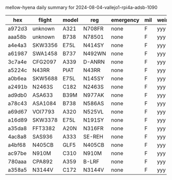 mellow-hyena daily summary for 2024-08-04-vallejo1-rpi4a-adsb-1090

|hex|flight|model|reg|emergency|mil|weirdo|
|--|--|--|--|--|--|--|
|a972d3|unknown|A321|N708FR|none|F|yyy|
|aaa58b|unknown|B738|N78501|none|F|yyy|
|a4e4a3|SKW3356|E75L|N414SY|none|F|yyy|
|a61987|SWA1458|B737|N492WN|none|F|yyy|
|3c7a4e|CFG2097|A339|D-ANRN|none|F|yyy|
|a5224c|N43RR|PIAT|N43RR|none|F|yyy|
|a0b6ea|SKW5688|E75L|N145SY|none|F|yyy|
|a2491b|N2463S|C182|N2463S|none|F|yyy|
|ad9db0|ASA633|B39M|N977AK|none|F|yyy|
|a78c43|ASA1084|B738|N586AS|none|F|yyy|
|a69d67|VOI7793|A320|N525VL|none|F|yyy|
|a16d89|SKW3378|E75L|N191SY|none|F|yyy|
|a35da8|FFT3382|A20N|N316FR|none|F|yyy|
|4ac8a8|SAS936|A333|SE-REH|none|F|yyy|
|a4bf68|N405CB|GLF5|N405CB|none|F|yyy|
|ac97be|N910M|C310|N910M|none|F|yyy|
|780aaa|CPA892|A359|B-LRF|none|F|yyy|
|a358a5|N3144V|C172|N3144V|none|F|yyy|
